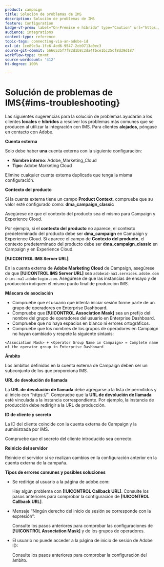 ```yaml
---
product: campaign
title: Solución de problemas de IMS
description: Solución de problemas de IMS
feature: Configuration
badge-v7-prem: label="On-Premise e híbrido" type="Caution" url="https://experienceleague.adobe.com/docs/campaign-classic/using/installing-campaign-classic/architecture-and-hosting-models/hosting-models-lp/hosting-models.html?lang=es" tooltip="Se aplica solo a implementaciones On-premise e híbridas"
audience: integrations
content-type: reference
topic-tags: connecting-via-an-adobe-id
exl-id: 1ce89c3a-1fe6-4ed6-9547-2eb9713a0ec3
source-git-commit: b666535f7f82d1b8c2da4fbce1bc25cf8d39d187
workflow-type: tm+mt
source-wordcount: '412'
ht-degree: 100%

---
```


# Solución de problemas de IMS{#ims-troubleshooting}


Las siguientes sugerencias para la solución de problemas ayudarán a los clientes **locales** e **híbridos** a resolver los problemas más comunes que se producen al utilizar la integración con IMS. Para clientes **alojados**, póngase en contacto con Adobe.

**Cuenta externa**

Solo debe haber **una** cuenta externa con la siguiente configuración:

* **Nombre interno**: Adobe_Marketing_Cloud
* **Tipo**: Adobe Marketing Cloud

Elimine cualquier cuenta externa duplicada que tenga la misma configuración.

**Contexto del producto**

Si la cuenta externa tiene un campo **Product Context**, compruebe que su valor esté configurado como: **dma_campaign_classic**

Asegúrese de que el contexto del producto sea el mismo para Campaign y Experience Cloud.

Por ejemplo, si el **contexto del producto** no aparece, el contexto predeterminado del producto debe ser **dma_campaign** en Campaign y Experience Cloud. Si aparece el campo de **Contexto del producto**, el contexto predeterminado del producto debe ser **dma_campaign_classic** en Campaign y en Experience Cloud.

**[!UICONTROL IMS Server URL]**

En la cuenta externa de **Adobe Marketing Cloud** de Campaign, asegúrese de que **[!UICONTROL IMS Server URL]** sea `adobeid-na1.services.adobe.com` o `ims-na1.adobelogin.com`. Asegúrese de que las instancias de ensayo y de producción indiquen el mismo punto final de producción IMS.

**Máscara de asociación**

* Compruebe que el usuario que intenta iniciar sesión forme parte de un grupo de operadores en Enterprise Dashboard.
* Compruebe que **[!UICONTROL Association Mask]** sea un prefijo del nombre del grupo de operadores del usuario en Enterprise Dashboard.
* Compruebe que no haya espacios en blanco ni errores ortográficos.
* Compruebe que los nombres de los grupos de operadores en Campaign no hayan cambiado y respete la siguiente sintaxis:

```
<Association Mask> + <Operator Group Name in Campaign> = Complete name of the operator group in Enterprise Dashboard
```

**Ámbito**

Los ámbitos definidos en la cuenta externa de Campaign deben ser un subconjunto de los que proporciona IMS.

**URL de devolución de llamada**

La **URL de devolución de llamada** debe agregarse a la lista de permitidos y al inicio con &quot;https://&quot;. Compruebe que la **URL de devolución de llamada** esté vinculada a la instancia correspondiente. Por ejemplo, la instancia de producción debe redirigir a la URL de producción.

**ID de cliente y secreto**

La ID del cliente coincide con la cuenta externa de Campaign y la suministrada por IMS.

Compruebe que el secreto del cliente introducido sea correcto.

**Reinicio del servidor**

Reinicie el servidor si se realizan cambios en la configuración anterior en la cuenta externa de la campaña.

**Tipos de errores comunes y posibles soluciones**

* Se redirige al usuario a la página de adobe.com:

  Hay algún problema con **[!UICONTROL Callback URL]**. Consulte los pasos anteriores para comprobar la configuración de **[!UICONTROL Callback URL]**.

* Mensaje “Ningún derecho del inicio de sesión se corresponde con la expresión”:

  Consulte los pasos anteriores para comprobar las configuraciones de **[!UICONTROL Association Mask]** y de los grupos de operadores.

* El usuario no puede acceder a la página de inicio de sesión de Adobe ID:

  Consulte los pasos anteriores para comprobar la configuración del ámbito.
